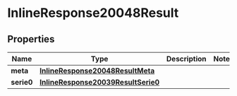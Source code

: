 # InlineResponse20048Result

## Properties
Name | Type | Description | Notes
------------ | ------------- | ------------- | -------------
**meta** | [**InlineResponse20048ResultMeta**](InlineResponse20048ResultMeta.md) |  | 
**serie0** | [**InlineResponse20039ResultSerie0**](InlineResponse20039ResultSerie0.md) |  | 
